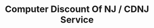 ---
title: "Computer Discount Of NJ / CDNJ Service"
url: /west-milford/computer-discount-of-nj-cdnj-service/
shop: computer
---